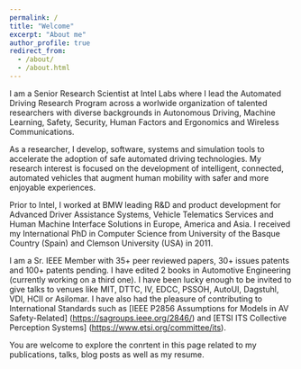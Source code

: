 ```yaml
---
permalink: /
title: "Welcome"
excerpt: "About me"
author_profile: true
redirect_from: 
  - /about/
  - /about.html
---
```


I am a Senior Research Scientist at Intel Labs where I lead the Automated Driving Research Program across a worlwide organization of talented researchers with diverse backgrounds in Autonomous Driving, Machine Learning, Safety, Security, Human Factors and Ergonomics and Wireless Communications. 

As a researcher, I develop, software, systems and simulation tools to accelerate the adoption of safe automated driving technologies. My research interest is focused on the development of intelligent, connected, automated vehicles that augment human mobility with safer and more enjoyable experiences. 

Prior to Intel, I worked at BMW leading R&D and product development for Advanced Driver Assistance Systems, Vehicle Telematics Services and Human Machine Interface Solutions in Europe, America and Asia. I received my International PhD in Computer Science from University of the Basque Country (Spain) and Clemson University (USA) in 2011.

I am a Sr. IEEE Member with 35+ peer reviewed papers, 30+ issues patents and 100+ patents pending. I have edited 2 books in Automotive Engineering (currently working on a third one). I have been lucky enough to be invited to give talks to venues like MIT, DTTC, IV, EDCC, PSSOH, AutoUI, Dagstuhl, VDI, HCII or Asilomar. I have also had the pleasure of contributing to International Standards such as [IEEE P2856 Assumptions for Models in AV Safety-Related] (https://sagroups.ieee.org/2846/) and [ETSI ITS Collective Perception Systems] (https://www.etsi.org/committee/its).

You are welcome to explore the conrtent in this page related to my publications, talks, blog posts as well as my resume.
